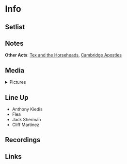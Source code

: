 # Info

## Setlist

## Notes

**Other Acts**: [Tex and the Horseheads](https://en.wikipedia.org/wiki/Tex_%26_the_Horseheads), [Cambridge Apostles](https://www.last.fm/music/Cambridge+Apostles)

## Media 

<details>
  <summary>Pictures</summary>
  <img alt="Flyer" title="Flyer" src="19840119f.jpg" height="200" />
</details>

## Line Up

* Anthony Kiedis
* Flea
* Jack Sherman
* Cliff Martinez

## Recordings

## Links